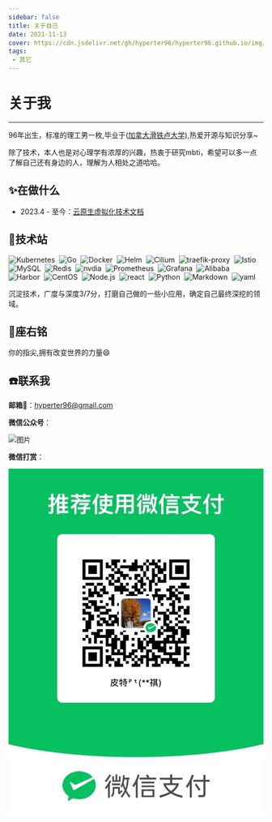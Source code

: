 ```yaml
---
sidebar: false
title: 关于自己
date: 2021-11-13
cover: https://cdn.jsdelivr.net/gh/hyperter96/hyperter96.github.io/img/lighthouse.jpg
tags:
 - 其它
---
```


# 关于我

---

96年出生，标准的理工男一枚,毕业于([加拿大滑铁卢大学](https://uwaterloo.ca/)),热爱开源与知识分享~

除了技术，本人也是对心理学有浓厚的兴趣，热衷于研究mbti，希望可以多一点了解自己还有身边的人，理解为人相处之道哈哈。


## :sparkles:在做什么

* 2023.4 - 至今：[云原生虚拟化技术文档](https://ikubevirt.cn/)

## :rocket:技术站

<p>
    <img src="https://img.shields.io/badge/-Kubernetes-326CE5?logo=Kubernetes&logoColor=FFF" alt="Kubernetes" style="display: inline-block;" />&nbsp;
    <img src="https://img.shields.io/badge/-Go-DCDCDC?logo=Go&logoColor=00ADD8" alt="Go" style="display: inline-block;" />&nbsp;
    <img src="https://img.shields.io/badge/-Docker-2496ED?logo=Docker&logoColor=FFF" alt="Docker" style="display: inline-block;" />&nbsp;
    <img src="https://img.shields.io/badge/Helm-0F1689?logo=helm&logoColor=fff" alt="Helm" style="display: inline-block;" />&nbsp;
    <img src="https://img.shields.io/badge/Cilium-F8C517?logo=cilium&logoColor=000" alt="Cilium" style="display: inline-block;"/>&nbsp;
    <img src="https://img.shields.io/badge/Traefik%20Proxy-24A1C1?logo=traefikproxy&logoColor=fff" alt="traefik-proxy" style="display: inline-block;" />&nbsp;
    <img src="https://img.shields.io/badge/Istio-466BB0?logo=istio&logoColor=fff" alt="Istio" style="display: inline-block;" />&nbsp;
    <img src="https://img.shields.io/badge/-MySQL-4479A1?logo=MySQL&logoColor=FFF" alt="MySQL" style="display: inline-block;" />&nbsp;
    <img src="https://img.shields.io/badge/-Redis-DC382D?logo=Redis&logoColor=FFF" alt="Redis" style="display: inline-block;" />&nbsp;
    <img src="https://img.shields.io/badge/NVIDIA-76B900?logo=nvidia&logoColor=fff" alt="nvdia" style="display: inline-block;" />&nbsp;
    <img src="https://img.shields.io/badge/-Prometheus-C0C0C0?logo=Prometheus&logoColor=E6522C" alt="Prometheus" style="display: inline-block;" />&nbsp;
    <img src="https://img.shields.io/badge/-Grafana-DCDCDC?logo=Grafana&logoColor=F46800" alt="Grafana" style="display: inline-block;" />&nbsp;
    <img src="https://img.shields.io/badge/Alibaba%20Cloud-FF6A00?logo=alibabacloud&logoColor=fff" alt="Alibaba" style="display: inline-block;" />&nbsp;
    <img src="https://img.shields.io/badge/-Harbor-FFF?logo=Harbor&logoColor=60B932" alt="Harbor" style="display: inline-block;" />&nbsp;
    <img src="https://img.shields.io/badge/CentOS-262577?logo=centos&logoColor=fff" alt="CentOS" style="display: inline-block;" />&nbsp;
    <img src="https://img.shields.io/badge/-Node.js-D3D3D3?logo=Node.js&logoColor=339933" alt="Node.js" style="display: inline-block;" />&nbsp;
    <img src="https://img.shields.io/badge/React-61DAFB?logo=react&logoColor=000" alt="react" style="display: inline-block;" />&nbsp;
    <img src="https://img.shields.io/badge/-Python-A9A9A9?logo=Python&logoColor=3776AB" alt="Python" style="display: inline-block;" />&nbsp;
    <img src="https://img.shields.io/badge/-Markdown-000?logo=Markdown&logoColor=FFF" alt="Markdown" style="display: inline-block;" />&nbsp;
    <img src="https://img.shields.io/badge/YAML-CB171E?logo=yaml&logoColor=fff" alt="yaml" style="display: inline-block;" />&nbsp;
</p>

沉淀技术，广度与深度3/7分，打磨自己做的一些小应用，确定自己最终深挖的领域。

## :pencil:座右铭
你的指尖,拥有改变世界的力量:smile:

## :phone:联系我
**邮箱:email:**：hyperter96@gmail.com

**微信公众号**：

![图片](./assets/images/mp-code.png)

**微信打赏**：

![图片](./assets/images/my-pay-qrcode.jpg)